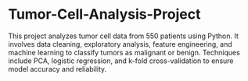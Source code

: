 # Tumor-Cell-Analysis-Project
This project analyzes tumor cell data from 550 patients using Python. It involves data cleaning, exploratory analysis, feature engineering, and machine learning to classify tumors as malignant or benign. Techniques include PCA, logistic regression, and k-fold cross-validation to ensure model accuracy and reliability.

